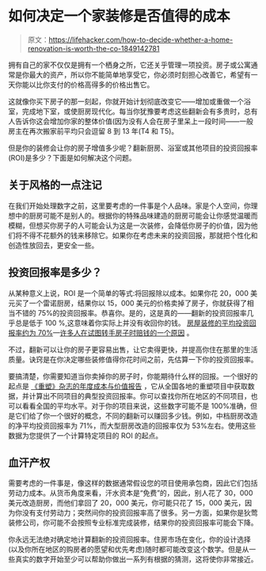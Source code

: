 # 如何决定一个家装修是否值得的成本

> 原文：<https://lifehacker.com/how-to-decide-whether-a-home-renovation-is-worth-the-co-1849142781>

拥有自己的家不仅仅是拥有一个栖身之所，它还关乎管理一项投资。房子或公寓通常是你最大的资产，所以你不能简单地享受它，你必须时刻担心改善它，希望有一天你能以比你支付的价格高得多的价格出售它。



这就像你买下房子的那一刻起，你就开始计划彻底改变它——增加或重做一个浴室，完成地下室，或使厨房现代化。每当你犹豫要考虑这些翻新会有多贵时，总有人告诉你这会增加你家的整体价值(因为没有人会在房子里呆上一段时间——一般房主在再次搬家前平均只会逗留 8 到 13 年(T4 和 T5)。

但是你的装修会让你的房子增值多少呢？翻新厨房、浴室或其他项目的投资回报率(ROI)是多少？下面是如何解决这个问题。

## 关于风格的一点注记

在我们开始处理数字之前，这里要考虑的一件事是个人品味。家是个人空间，你理想中的厨房可能不是别人的。根据你的特殊品味建造的厨房可能会让你感觉温暖而模糊，但想买你房子的人可能会认为这是一次装修，会降低你房子的价值，因为他们将不得不花额外的钱来移除它。如果你在考虑未来的投资回报，那就把个性化和创造性放回去，更安全一些。

## 投资回报率是多少？

从某种意义上说，ROI 是一个简单的等式:将回报除以成本。如果你花 20，000 美元买了一个雷诺厨房，结果你以 15，000 美元的价格卖掉了房子，你就获得了相当不错的 75%的投资回报率。恭喜你。是的，这是真的——翻新的投资回报率几乎总是低于 100 %,这意味着你实际上并没有收回你的钱。 [房屋装修的平均投资回报率约为 70%](https://www.renofi.com/learn/renovation-best-return-on-investment/)—[许多人在试图转手房子时赔钱的一个原因](https://money.com/house-flippers-lose-money/#:~:text=There's%20just%20one%20problem%3A%20lots,20%25%20of%20the%20purchase%20price.) 。

不过，翻新可以让你的房子更容易出售，让它卖得更快，并提高你住在那里的生活质量。诀窍是在你决定哪些装修值得你花时间之前，先估算一下你的投资回报率。

要搞清楚，你需要知道当你卖掉你的房子时，你能期待什么样的回报。一个很好的起点是 [《重塑》杂志的年度成本与价值报告](https://www.remodeling.hw.net/cost-vs-value/2022/) ，它从全国各地的重塑项目中获取数据，并计算出不同项目的典型投资回报率。你可以查找你所在地区的不同项目，也可以看看全国的平均水平。对于你的项目来说，这些数字可能不是 100%准确，但是它们给了你一个很好的概念，不同的翻新可以赚回多少钱。例如，中档厨房改造的净平均投资回报率为 71%，而大型厨房改造的回报率仅为 53%左右。使用这些数据为您提供了一个计算特定项目的 ROI 的起点。

## 血汗产权

需要考虑的一件事是，像这样的数据通常假设您的项目使用承包商，因此它们包括劳动力成本。从货币角度来看，汗水资本是“免费”的，因此，别人花了 30，000 美元改造厨房，而他们拿回了 20，000 美元，你可能只花了 15，000 美元，因为你没有支付劳动力；突然间你的投资回报率高了很多。另一方面，如果你是狄莺装修公司，你可能不会按照专业标准完成装修，结果你的投资回报率可能会下降。

你永远无法绝对确定地计算翻新的投资回报率。住房市场在变化，你的设计选择(以及你所在地区的购房者的愿望和优先考虑)随时都可能改变这个数学。但是从一些真实的数字开始至少可以帮助你做出一系列有根据的猜测，这将使你非常接近。